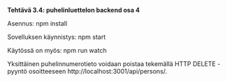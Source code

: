 **Tehtävä 3.4: puhelinluettelon backend osa 4**

Asennus:
    npm install

Sovelluksen käynnistys:
    npm start

Käytössä on myös:
    npm run watch

Yksittäinen puhelinnumerotieto voidaan poistaa tekemällä HTTP DELETE -pyyntö osoitteeseen http://localhost:3001/api/persons/<id>.

